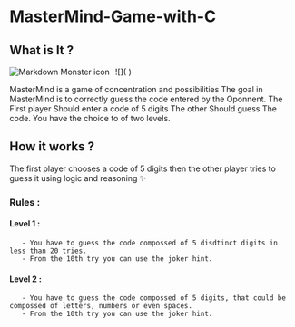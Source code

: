# MasterMind-Game-with-C


## What is It ?

   ![]( <img src="https://www.google.com/url?sa=i&url=https%3A%2F%2Fwww.conseilsmarketing.com%2Ftechniques-de-ventes%2Fcomment-organiser-un-master-mind%2F&psig=AOvVaw0o9QKG3GgQF3beTQllkv52&ust=1643128060159000&source=images&cd=vfe&ved=0CAsQjRxqFwoTCNiBkJjnyvUCFQAAAAAdAAAAABAD"
     alt="Markdown Monster icon"
     style="float: left; margin-right: 10px;" /> )
 
  MasterMind is a game of concentration and possibilities 
  The goal in MasterMind is to correctly guess the code entered by the
  Oponnent. The First player Should enter a code of 5 digits 
  The other Should guess The code. 
  You have the choice to of two levels.
 
 

## How it works ?

The first player chooses a code of 5 digits then the other player tries to guess it using logic and reasoning ✨

### Rules :
  
  #### Level 1 :
       - You have to guess the code compossed of 5 disdtinct digits in less than 20 tries.
       - From the 10th try you can use the joker hint.
       
  #### Level 2 :
       - You have to guess the code compossed of 5 digits, that could be compossed of letters, numbers or even spaces.
       - From the 10th try you can use the joker hint.
  
  
  
